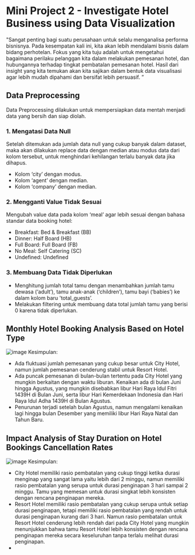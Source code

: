 # Mini Project 2 - Investigate Hotel Business using Data Visualization
"Sangat penting bagi suatu perusahaan untuk selalu menganalisa performa bisnisnya. Pada kesempatan kali ini, kita akan lebih mendalami bisnis dalam bidang perhotelan. Fokus yang kita tuju adalah untuk mengetahui bagaimana perilaku pelanggan kita dalam melakukan pemesanan hotel, dan hubungannya terhadap tingkat pembatalan pemesanan hotel. Hasil dari insight yang kita temukan akan kita sajikan dalam bentuk data visualisasi agar lebih mudah dipahami dan bersifat lebih persuasif. ”

## Data Preprocessing
Data Preprocessing dilakukan untuk mempersiapkan data mentah menjadi data yang bersih dan siap diolah.

### 1. Mengatasi Data Null
Setelah ditemukan ada jumlah data null yang cukup banyak dalam dataset, maka akan dilakukan replace data dengan median atau modus data dari kolom tersebut, untuk menghindari kehilangan terlalu banyak data jika dihapus.
- Kolom ‘city’ dengan modus.
- Kolom ‘agent’ dengan median.
- Kolom ‘company’ dengan median.

### 2. Mengganti Value Tidak Sesuai
Mengubah value data pada kolom ‘meal’ agar lebih sesuai dengan bahasa standar data booking hotel:
- Breakfast: Bed & Breakfast (BB)
- Dinner: Half Board (HB)
- Full Board: Full Board (FB)
- No Meal: Self Catering (SC)
- Undefined: Undefined

### 3. Membuang Data Tidak Diperlukan
- Menghitung jumlah total tamu dengan menambahkan jumlah tamu dewasa (‘adult’), tamu anak-anak (‘children’), tamu bayi (‘babies’) ke dalam kolom baru 'total_guests’.
- Melakukan filtering untuk membuang data total jumlah tamu yang berisi 0 karena tidak diperlukan.


## Monthly Hotel Booking Analysis Based on Hotel Type
![image](https://github.com/regitafif/mp2_coba/assets/167510010/36a65ec8-3f13-4ad0-8add-198bc853e485)
Kesimpulan:
- Ada fluktuasi jumlah pemesanan yang cukup besar untuk City Hotel, namun jumlah pemesanan cenderung stabil untuk Resort Hotel.
- Ada puncak pemesanan di bulan-bulan tertentu pada City Hotel yang mungkin berkaitan dengan waktu liburan. Kenaikan ada di bulan Juni hingga Agustus, yang mungkin disebabkan libur Hari Raya Idul Fitri 1439H di Bulan Juni, serta libur Hari Kemerdekaan Indonesia dan Hari Raya Idul Adha 1439H di Bulan Agustus.
- Penurunan terjadi setelah bulan Agustus, namun mengalami kenaikan lagi hingga bulan Desember yang memiliki libur Hari Raya Natal dan Tahun Baru.


## Impact Analysis of Stay Duration on Hotel Bookings Cancellation Rates
![image](https://github.com/regitafif/mp2_coba/assets/167510010/2a40bf0c-cd55-4417-9876-404a4922af7c)
Kesimpulan:
- City Hotel memiliki rasio pembatalan yang cukup tinggi ketika durasi menginap yang sangat lama yaitu lebih dari 2 minggu, namun memiliki rasio pembatalan yang serupa untuk durasi penginapan 3 hari sampai 2 minggu. Tamu yang memesan untuk durasi singkat lebih konsisten dengan rencana penginapan mereka.
- Resort Hotel memiliki rasio pembatalan yang cukup serupa untuk setiap durasi penginapan, tetapi memiliki rasio pembatalan yang rendah untuk durasi penginapan kurang dari 3 hari. Namun rasio pembatalan untuk Resort Hotel cenderung lebih rendah dari pada City Hotel yang mungkin menunjukkan bahwa tamu Resort Hotel lebih konsisten dengan rencana penginapan mereka secara keseluruhan tanpa terlalu melihat durasi penginapan.
- 


